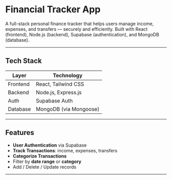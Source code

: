 # Financial Tracker App

A full-stack personal finance tracker that helps users manage income, expenses, and transfers — securely and efficiently. Built with React (frontend), Node.js (backend), Supabase (authentication), and MongoDB (database).

---

## Tech Stack

| Layer       | Technology         |
|-------------|--------------------|
| Frontend    | React, Tailwind CSS |
| Backend     | Node.js, Express.js |
| Auth        | Supabase Auth      |
| Database    | MongoDB (via Mongoose) |

---

## Features

- **User Authentication** via Supabase
- **Track Transactions**: income, expenses, transfers
- **Categorize Transactions**
- Filter by **date range** or **category**
- Add / Delete / Update records
---


